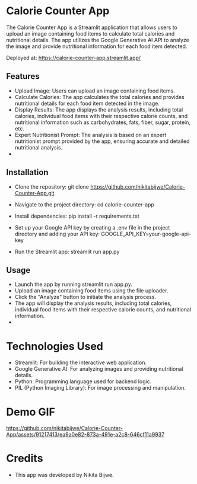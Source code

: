 # Calorie Counter App
The Calorie Counter App is a Streamlit application that allows users to upload an image containing food items to calculate total calories and nutritional details. The app utilizes the Google Generative AI API to analyze the image and provide nutritional information for each food item detected.

Deployed at: https://calorie-counter-app.streamlit.app/

## Features
- Upload Image: Users can upload an image containing food items.
- Calculate Calories: The app calculates the total calories and provides nutritional details for each food item detected in the image.
- Display Results: The app displays the analysis results, including total calories, individual food items with their respective calorie counts, and nutritional information such as carbohydrates, fats, fiber, sugar, protein, etc.
- Expert Nutritionist Prompt: The analysis is based on an expert nutritionist prompt provided by the app, ensuring accurate and detailed nutritional analysis.
- 
## Installation
- Clone the repository:
git clone https://github.com/nikitabijwe/Calorie-Counter-App.git

- Navigate to the project directory:
cd calorie-counter-app

- Install dependencies:
pip install -r requirements.txt

- Set up your Google API key by creating a .env file in the project directory and adding your API key:
GOOGLE_API_KEY=your-google-api-key

- Run the Streamlit app:
streamlit run app.py

## Usage
- Launch the app by running streamlit run app.py.
- Upload an image containing food items using the file uploader.
- Click the "Analyze" button to initiate the analysis process.
- The app will display the analysis results, including total calories, individual food items with their respective calorie counts, and nutritional information.
- 
# Technologies Used
- Streamlit: For building the interactive web application.
- Google Generative AI: For analyzing images and providing nutritional details.
- Python: Programming language used for backend logic.
- PIL (Python Imaging Library): For image processing and manipulation.

# Demo GIF

https://github.com/nikitabijwe/Calorie-Counter-App/assets/91217413/ea9a0e82-873a-491e-a2c8-646cf11a9937

# Credits

- This app was developed by Nikita Bijwe.


